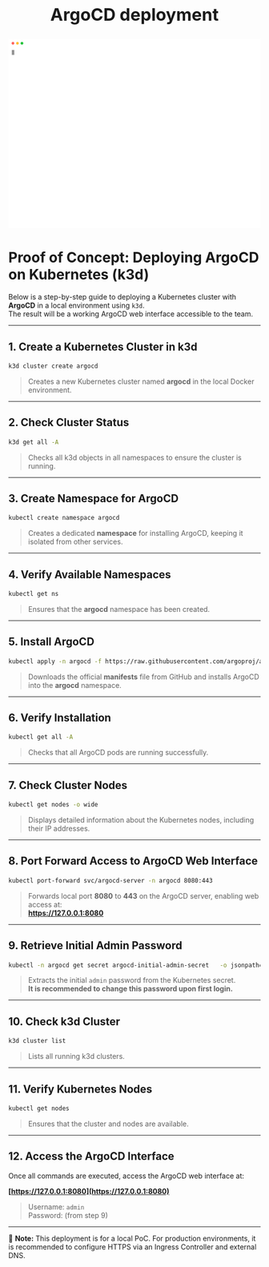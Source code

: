 <h2 align="center" style="font-size:34px;">ArgoCD deployment</h2>

<p align="center">
  <img src="minikube.svg" width="700px" />
</p>


# Proof of Concept: Deploying ArgoCD on Kubernetes (k3d)

Below is a step-by-step guide to deploying a Kubernetes cluster with **ArgoCD** in a local environment using `k3d`.  
The result will be a working ArgoCD web interface accessible to the team.

---

## 1. Create a Kubernetes Cluster in k3d

```bash
k3d cluster create argocd
```
> Creates a new Kubernetes cluster named **argocd** in the local Docker environment.

---

## 2. Check Cluster Status

```bash
k3d get all -A
```
> Checks all k3d objects in all namespaces to ensure the cluster is running.

---

## 3. Create Namespace for ArgoCD

```bash
kubectl create namespace argocd
```
> Creates a dedicated **namespace** for installing ArgoCD, keeping it isolated from other services.

---

## 4. Verify Available Namespaces

```bash
kubectl get ns
```
> Ensures that the **argocd** namespace has been created.

---

## 5. Install ArgoCD

```bash
kubectl apply -n argocd -f https://raw.githubusercontent.com/argoproj/argo-cd/stable/manifests/install.yaml
```
> Downloads the official **manifests** file from GitHub and installs ArgoCD into the **argocd** namespace.

---

## 6. Verify Installation

```bash
kubectl get all -A
```
> Checks that all ArgoCD pods are running successfully.

---

## 7. Check Cluster Nodes

```bash
kubectl get nodes -o wide
```
> Displays detailed information about the Kubernetes nodes, including their IP addresses.

---

## 8. Port Forward Access to ArgoCD Web Interface

```bash
kubectl port-forward svc/argocd-server -n argocd 8080:443
```
> Forwards local port **8080** to **443** on the ArgoCD server, enabling web access at:  
> **https://127.0.0.1:8080**

---

## 9. Retrieve Initial Admin Password

```bash
kubectl -n argocd get secret argocd-initial-admin-secret   -o jsonpath="{.data.password}" | base64 -d; echo
```
> Extracts the initial `admin` password from the Kubernetes secret.  
> **It is recommended to change this password upon first login.**

---

## 10. Check k3d Cluster

```bash
k3d cluster list
```
> Lists all running k3d clusters.

---

## 11. Verify Kubernetes Nodes

```bash
kubectl get nodes
```
> Ensures that the cluster and nodes are available.

---

## 12. Access the ArgoCD Interface

Once all commands are executed, access the ArgoCD web interface at:  

**[https://127.0.0.1:8080](https://127.0.0.1:8080)**  
> Username: `admin`  
> Password: (from step 9)

---

📌 **Note:** This deployment is for a local PoC. For production environments, it is recommended to configure HTTPS via an Ingress Controller and external DNS.

